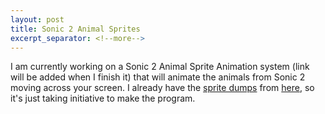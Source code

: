 ```yaml
---
layout: post
title: Sonic 2 Animal Sprites
excerpt_separator: <!--more-->
---
```



I am currently working on a Sonic 2 Animal Sprite Animation system (link will be added when I finish it) that will animate the animals from Sonic 2 moving across your screen.<!--more-->
I already have the [sprite dumps](http://dhost.info/gekkinfo/sonic2animals.zip) from [here](http://dhost.info/gekkinfo/scd.html), so it's just taking initiative to make the program.